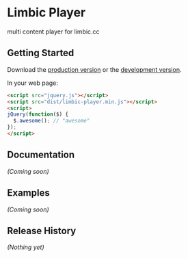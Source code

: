 # Limbic Player

multi content player for limbic.cc

## Getting Started
Download the [production version][min] or the [development version][max].

[min]: https://raw.github.com/zk33/limbic-player/master/dist/limbic-player.min.js
[max]: https://raw.github.com/zk33/limbic-player/master/dist/limbic-player.js

In your web page:

```html
<script src="jquery.js"></script>
<script src="dist/limbic-player.min.js"></script>
<script>
jQuery(function($) {
  $.awesome(); // "awesome"
});
</script>
```

## Documentation
_(Coming soon)_

## Examples
_(Coming soon)_

## Release History
_(Nothing yet)_
